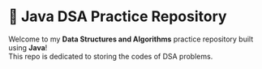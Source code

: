 # 📘 Java DSA Practice Repository

Welcome to my **Data Structures and Algorithms** practice repository built using **Java**!  
This repo is dedicated to storing the codes of DSA problems.